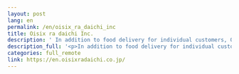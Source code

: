 ```yaml
---
layout: post
lang: en
permalink: /en/oisix_ra_daichi_inc
title: Oisix ra daichi Inc.
description: ' In addition to food delivery for individual customers, Oisix ra daichi also offers unique solutions for corporate customers developed through our experience in the food delivery business. '
description_full: '<p>In addition to food delivery for individual customers, Oisix ra daichi also offers unique solutions for corporate customers developed through our experience in the food delivery business.</p>'
categories: full_remote
link: https://en.oisixradaichi.co.jp/
---
```

